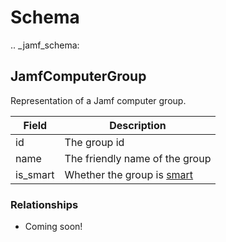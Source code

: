 # Schema

.. _jamf_schema:

## JamfComputerGroup

Representation of a Jamf computer group.

| Field | Description |
|-------|-------------|
|id|The group id|
|name|The friendly name of the group|
|is_smart| Whether the group is [smart](https://docs.jamf.com/10.4.0/jamf-pro/administrator-guide/Smart_Computer_Groups.html)|

### Relationships

- Coming soon!
